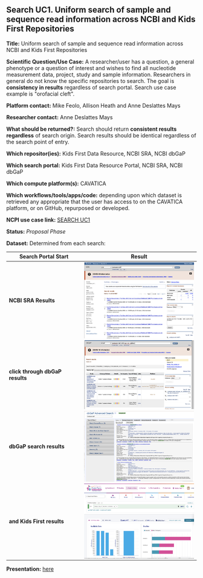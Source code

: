 ## Search UC1. Uniform search of sample and sequence read information across NCBI and Kids First Repositories

**Title:** Uniform search of sample and sequence read information across NCBI and Kids First Repositories

**Scientific Question/Use Case:**  A researcher/user has a question, a general phenotype or a question of interest and wishes to find all nucleotide measurement data, project, study and sample information.   Researchers in general do not know the specific repositories to search.   The goal is **consistency in results** regardless of search portal.   Search use case example is "orofacial cleft".

**Platform contact:**  Mike Feolo, Allison Heath and Anne Deslattes Mays

**Researcher contact:** Anne Deslattes Mays

**What should be returned?:** Search should return **consistent results regardless** of search origin.   Search results should be identical regardless of the search point of entry.

**Which repositor(ies):**  Kids First Data Resource, NCBI SRA, NCBI dbGaP

**Which search portal:**  Kids First Data Resource Portal, NCBI SRA, NCBI dbGaP

**Which compute platform(s):** CAVATICA

**Which workflows/tools/apps/code:** depending upon which dataset is retrieved any appropriate that the user has access to on the CAVATICA platform, or on GitHub, repurposed or developed.

**NCPI use case link:** [SEARCH UC1](https://github.com/NIH-NCPI/NCPI_use_case_tracker/issues/19)

**Status:**  *Proposal Phase*

**Dataset:** Determined from each search:

| **Search Portal Start**  |  **Result** |
|---|---|
| **NCBI SRA Results** | <img src="https://github.com/NIH-NCPI/NCPI_use_case_tracker/blob/main/assets/SRA_orofacial_cleft.png" width=300 align=right> |
| **click through dbGaP results** | <img src="https://github.com/NIH-NCPI/NCPI_use_case_tracker/blob/main/assets/dbGaP%20Orofacial%20Cleft%20route%20from%20SRA.png" width=300 align=right> |
| **dbGaP search results** | <img src="https://github.com/NIH-NCPI/NCPI_use_case_tracker/blob/main/assets/dbGaPAdvancedSearchOrofacialCleft.png" width=300 align=right> |
| **and Kids First results** | <img src="https://github.com/NIH-NCPI/NCPI_use_case_tracker/blob/main/assets/KidsFirstSearchResults.png" width=300 align=right> |


**Presentation:** [here](https://github.com/NIH-NCPI/NCPI_use_case_tracker/blob/main/assets/NICHD-ODSSandNCBIUniformSearchUseCase.pdf)


